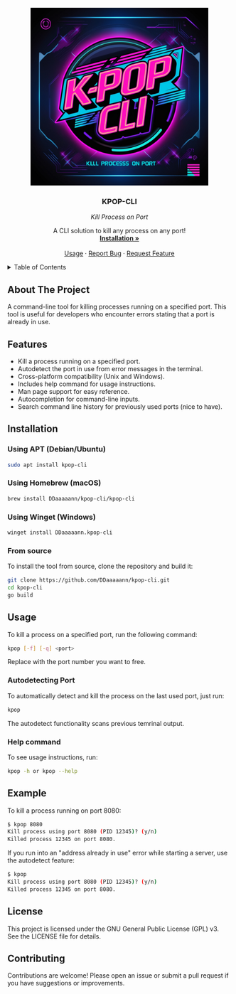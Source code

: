 [//]: # ( TODO: Add badges)
<!-- PROJECT LOGO -->
<br />
<div align="center">
  <a href="https://github.com/DDaaaaann/kpop-cli">
    <img src="assets/logo.jpg" alt="Logo" width="400" height="400">
  </a>

<h3 align="center">KPOP-CLI</h3>
  <em>Kill Process on Port</em>
  <p align="center">
    A CLI solution to kill any process on any port!
    <br />
    <a href="https://github.com/othneildrew/Best-README-Template"><strong>Installation »</strong></a>
    <br />
    <br />
    <a href="#usage">Usage</a>
    ·
    <a href="https://github.com/DDaaaaann/kpop-cli/issues/new?labels=bug&template=bug-report---.md">Report Bug</a>
    ·
    <a href="https://github.com/DDaaaaann/kpop-cli/issues/new?labels=improvement&template=feature-request---.md">Request Feature</a>
  </p>
</div>

<!-- TABLE OF CONTENTS -->
<details>
  <summary>Table of Contents</summary>
  <ol>
    <li><a href="#about-the-project">About The Project</a></li>
    <li><a href="#features">Features</a></li>
    <li><a href="#installation">Installation</a></li>
    <li><a href="#usage">Usage</a></li>
    <li><a href="#example">Example</a></li>
    <li><a href="#license">License</a></li>
    <li><a href="#contributing">Contributing</a></li>
  </ol>
</details>

## About The Project
A command-line tool for killing processes running on a specified port. This tool is useful for
developers who encounter errors stating that a port is already in use.

## Features

- Kill a process running on a specified port.
- Autodetect the port in use from error messages in the terminal.
- Cross-platform compatibility (Unix and Windows).
- Includes help command for usage instructions.
- Man page support for easy reference.
- Autocompletion for command-line inputs.
- Search command line history for previously used ports (nice to have).

## Installation

### Using APT (Debian/Ubuntu)

```bash
sudo apt install kpop-cli
```

### Using Homebrew (macOS)

```bash
brew install DDaaaaann/kpop-cli/kpop-cli
```

### Using Winget (Windows)

```bash
winget install DDaaaaann.kpop-cli
```

### From source

To install the tool from source, clone the repository and build it:

```bash
git clone https://github.com/DDaaaaann/kpop-cli.git
cd kpop-cli
go build
```

## Usage

To kill a process on a specified port, run the following command:

```bash
kpop [-f] [-q] <port>
```

Replace <port> with the port number you want to free.

### Autodetecting Port

To automatically detect and kill the process on the last used port, just run:

```bash
kpop
```

The autodetect functionality scans previous temrinal output.

### Help command

To see usage instructions, run:

```bash
kpop -h or kpop --help

```

## Example

To kill a process running on port 8080:

```bash
$ kpop 8080
Kill process using port 8080 (PID 12345)? (y/n)
Killed process 12345 on port 8080.
```

If you run into an "address already in use" error while starting a server, use the autodetect
feature:

```bash
$ kpop
Kill process using port 8080 (PID 12345)? (y/n)
Killed process 12345 on port 8080.
```

## License

This project is licensed under the GNU General Public License (GPL) v3. See the LICENSE file for
details.

## Contributing

Contributions are welcome! Please open an issue or submit a pull request if you have suggestions or
improvements.